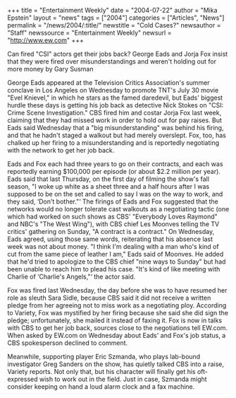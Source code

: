 +++
title = "Entertainment Weekly"
date = "2004-07-22"
author = "Mika Epstein"
layout = "news"
tags = ["2004"]
categories = ["Articles", "News"]
permalink = "/news/2004/:title/"
newstitle = "Cold Cases?"
newsauthor = "Staff"
newssource = "Entertainment Weekly"
newsurl = "http://www.ew.com"
+++

Can fired "CSI" actors get their jobs back? George Eads and Jorja Fox insist that they were fired over misunderstandings and weren't holding out for more money by Gary Susman 

George Eads appeared at the Television Critics Association's summer conclave in Los Angeles on Wednesday to promote TNT's July 30 movie "Evel Knievel," in which he stars as the famed daredevil, but Eads' biggest hurdle these days is getting his job back as detective Nick Stokes on "CSI: Crime Scene Investigation." CBS fired him and costar Jorja Fox last week, claiming that they had missed work in order to hold out for pay raises. But Eads said Wednesday that a "big misunderstanding" was behind his firing, and that he hadn't staged a walkout but had merely overslept. Fox, too, has chalked up her firing to a misunderstanding and is reportedly negotiating with the network to get her job back.

Eads and Fox each had three years to go on their contracts, and each was reportedly earning $100,000 per episode (or about $2.2 million per year). Eads said that last Thursday, on the first day of filming the show's fall season, "I woke up white as a sheet three and a half hours after I was supposed to be on the set and called to say I was on the way to work, and they said, &#8216;Don't bother."&#8216; The firings of Eads and Fox suggested that the networks would no longer tolerate cast walkouts as a negotiating tactic (one which had worked on such shows as CBS' "Everybody Loves Raymond" and NBC's "The West Wing"), with CBS chief Les Moonves telling the TV critics' gathering on Sunday, "A contract is a contract." On Wednesday, Eads agreed, using those same words, reiterating that his absence last week was not about money. "I think I'm dealing with a man who's kind of cut from the same piece of leather I am," Eads said of Moonves. He added that he'd tried to apologize to the CBS chief "nine ways to Sunday" but had been unable to reach him to plead his case. "It's kind of like meeting with Charlie of &#8216;Charlie's Angels,"&#8216; the actor said.

Fox was fired last Wednesday, the day before she was to have resumed her role as sleuth Sara Sidle, because CBS said it did not receive a written pledge from her agreeing not to miss work as a negotiating ploy. According to Variety, Fox was mystified by her firing because she said she did sign the pledge; unfortunately, she mailed it instead of faxing it. Fox is now in talks with CBS to get her job back, sources close to the negotiations tell EW.com. When asked by EW.com on Wednesday about Eads' and Fox's job status, a CBS spokesperson declined to comment.

Meanwhile, supporting player Eric Szmanda, who plays lab-bound investigator Greg Sanders on the show, has quietly talked CBS into a raise, Variety reports. Not only that, but his character will finally get his oft-expressed wish to work out in the field. Just in case, Szmanda might consider keeping on hand a loud alarm clock and a fax machine.

